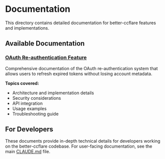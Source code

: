 # Documentation

This directory contains detailed documentation for better-ccflare features and implementations.

## Available Documentation

### [OAuth Re-authentication Feature](oauth-reauthentication.md)
Comprehensive documentation of the OAuth re-authentication system that allows users to refresh expired tokens without losing account metadata.

**Topics covered:**
- Architecture and implementation details
- Security considerations
- API integration
- Usage examples
- Troubleshooting guide

## For Developers

These documents provide in-depth technical details for developers working on the better-ccflare codebase. For user-facing documentation, see the main [CLAUDE.md](../CLAUDE.md) file.